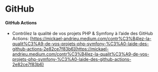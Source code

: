 # GitHub

#### GitHub Actions

* Contrôlez la qualité de vos projets PHP & Symfony à l’aide des GitHub Actions: [https://mickael-andrieu.medium.com/contr%C3%B4lez-la-qualit%C3%A9-de-vos-projets-php-symfony-%C3%A0-laide-des-github-actions-2e82ce7f83b6](https://mickael-andrieu.medium.com/contr%C3%B4lez-la-qualit%C3%A9-de-vos-projets-php-symfony-%C3%A0-laide-des-github-actions-2e82ce7f83b6)
